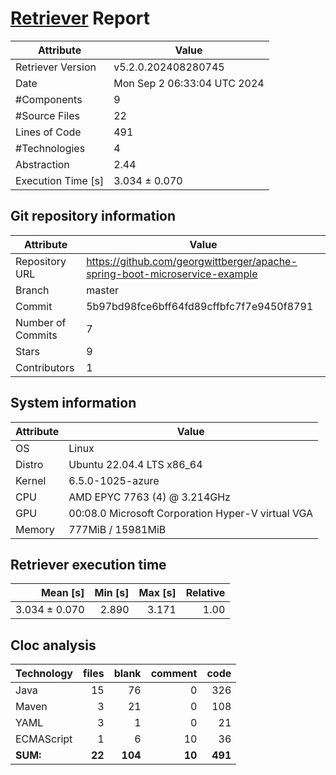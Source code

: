# [Retriever](https://github.com/PalladioSimulator/Palladio-ReverseEngineering-Retriever) Report
| Attribute          | Value |
| ------------------ | ----- |
| Retriever Version  | v5.2.0.202408280745 |
| Date               | Mon Sep  2 06:33:04 UTC 2024 |
| #Components        | 9 |
| #Source Files      | 22 |
| Lines of Code      | 491 |
| #Technologies      | 4 |
| Abstraction        | 2.44 |
| Execution Time [s] | 3.034 ± 0.070  |

## Git repository information
|      Attribute    | Value |
| ----------------- | ----- |
| Repository URL    | https://github.com/georgwittberger/apache-spring-boot-microservice-example |
| Branch            | master |
| Commit            | 5b97bd98fce6bff64fd89cffbfc7f7e9450f8791 |
| Number of Commits | 7 |
| Stars             | 9 |
| Contributors      | 1 |


## System information
| Attribute | Value |
| --------- | ----- |
| OS | Linux  |
| Distro | Ubuntu 22.04.4 LTS x86_64  |
| Kernel | 6.5.0-1025-azure  |
| CPU | AMD EPYC 7763 (4) @ 3.214GHz  |
| GPU | 00:08.0 Microsoft Corporation Hyper-V virtual VGA  |
| Memory | 777MiB / 15981MiB  |

## Retriever execution time
| Mean [s] | Min [s] | Max [s] | Relative |
|---:|---:|---:|---:|
| 3.034 ± 0.070 | 2.890 | 3.171 | 1.00 |

## Cloc analysis

<!-- github.com/AlDanial/cloc v 1.90  T=0.06 s (560.4 files/s, 16981.7 lines/s) -->

|Technology|files|blank|comment|code|
|:-------|-------:|-------:|-------:|-------:|
|Java|15|76|0|326|
|Maven|3|21|0|108|
|YAML|3|1|0|21|
|ECMAScript|1|6|10|36|
|**SUM:**|**22**|**104**|**10**|**491**|
